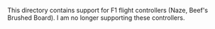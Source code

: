 This directory contains support for F1 flight controllers (Naze, Beef's Brushed Board).  I am no
longer supporting these controllers.

